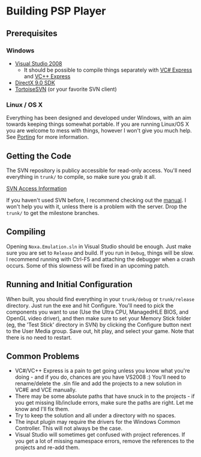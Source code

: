 # Building PSP Player #

## Prerequisites ##
### Windows ###
  * [Visual Studio 2008](http://msdn.microsoft.com/vstudio/)
    * It should be possible to compile things separately with [VC# Express](http://msdn.microsoft.com/vstudio/express/visualcsharp/) and [VC++ Express](http://msdn.microsoft.com/vstudio/express/visualc/default.aspx)
  * [DirectX 9.0 SDK](http://msdn.microsoft.com/directx/sdk/)
  * [TortoiseSVN](http://tortoisesvn.tigris.org/) (or your favorite SVN client)

### Linux / OS X ###
Everything has been designed and developed under Windows, with an aim towards keeping things somewhat portable. If you are running Linux/OS X you are welcome to mess with things, however I won't give you much help. See [Porting](Porting.md) for more information.

## Getting the Code ##
The SVN repository is publicy accessible for read-only access. You'll need everything in `trunk/` to compile, so make sure you grab it all.

[SVN Access Information](http://code.google.com/p/pspplayer/source)

If you haven't used SVN before, I recommend checking out the [manual](http://www.tortoisesvn.net/support). I won't help you with it, unless there is a problem with the server.
Drop the `trunk/` to get the milestone branches.

## Compiling ##
Opening `Noxa.Emulation.sln` in Visual Studio should be enough. Just make sure you are set to `Release` and build. If you run in `Debug`, things will be slow. I recommend running with Ctrl-F5 and attaching the debugger when a crash occurs. Some of this slowness will be fixed in an upcoming patch.

## Running and Initial Configuration ##
When built, you should find everything in your `trunk/debug` or `trunk/release` directory. Just run the exe and hit Configure. You'll need to pick the components you want to use (Use the Ultra CPU, ManagedHLE BIOS, and OpenGL video driver), and then make sure to set your Memory Stick folder (eg, the 'Test Stick' directory in SVN) by clicking the Configure button next to the User Media group. Save out, hit play, and select your game. Note that there is no need to restart.

## Common Problems ##
  * VC#/VC++ Express is a pain to get going unless you know what you're doing - and if you do, chances are you have VS2008 :) You'll need to rename/delete the .sln file and add the projects to a new solution in VC#E and VCE manually.
  * There may be some absolute paths that have snuck in to the projects - if you get missing lib/include errors, make sure the paths are right. Let me know and I'll fix them.
  * Try to keep the solution and all under a directory with no spaces.
  * The input plugin may require the drivers for the Windows Common Controller. This will not always be the case.
  * Visual Studio will sometimes get confused with project references. If you get a lot of missing namespace errors, remove the references to the projects and re-add them.